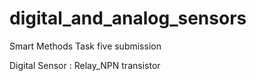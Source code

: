 # digital_and_analog_sensors
Smart Methods Task five submission

Digital Sensor :
Relay_NPN transistor
